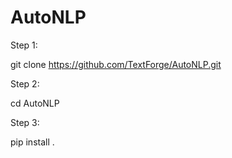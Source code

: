 # AutoNLP


Step 1:

git clone https://github.com/TextForge/AutoNLP.git

Step 2:

cd AutoNLP

Step 3:

pip install . 